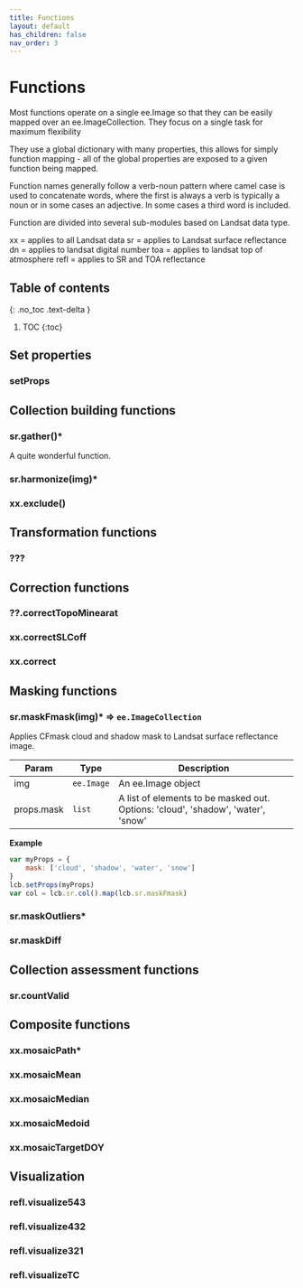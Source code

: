 ```yaml
---
title: Functions
layout: default
has_children: false
nav_order: 3
---
```


# Functions

Most functions operate on a single ee.Image so that they can be easily mapped over an ee.ImageCollection.
They focus on a single task for maximum flexibility

They use a global dictionary with many properties, this allows for simply function mapping - all of the global properties
are exposed to a given function being mapped.

Function names generally follow a verb-noun pattern where camel case is used to concatenate words, 
where the first is always a verb is typically a noun or in some cases an adjective.
In some cases a third word is included.

Function are divided into several sub-modules based on Landsat data type. 

xx = applies to all Landsat data
sr = applies to Landsat surface reflectance
dn = applies to landsat digital number
toa = applies to landsat top of atmosphere
refl = applies to SR and TOA reflectance


## Table of contents
{: .no_toc .text-delta }

1. TOC
{:toc}


## Set properties

### setProps



## Collection building functions

### sr.gather()*

A quite wonderful function.


### sr.harmonize(img)*

### xx.exclude()

## Transformation functions

### ???

## Correction functions

### ??.correctTopoMinearat

### xx.correctSLCoff

###	xx.correct

## Masking functions

### sr.maskFmask(img)* ⇒ `ee.ImageCollection`

Applies CFmask cloud and shadow mask to Landsat surface reflectance image.

| Param  | Type                | Description  |
| ------ | ------------------- | ------------ |
| img  | `ee.Image`| An ee.Image object  |
| props.mask | `list` | A list of elements to be masked out. Options: 'cloud', 'shadow', 'water', 'snow' |

**Example**

```js
var myProps = {
	mask: ['cloud', 'shadow', 'water', 'snow']
}
lcb.setProps(myProps)
var col = lcb.sr.col().map(lcb.sr.maskFmask)
```


### sr.maskOutliers*

### sr.maskDiff

## Collection assessment functions

### sr.countValid

## Composite functions

### xx.mosaicPath*

### xx.mosaicMean

### xx.mosaicMedian

### xx.mosaicMedoid

### xx.mosaicTargetDOY

## Visualization

### refl.visualize543

### refl.visualize432

### refl.visualize321

### refl.visualizeTC


